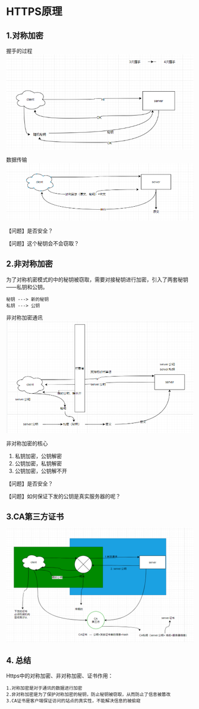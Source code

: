 # HTTPS原理

## 1.对称加密

握手的过程
![](images\对称加密_01.PNG)

数据传输
![](images\对称加密_02.PNG)


【问题】是否安全？

【问题】这个秘钥会不会窃取？ 




## 2.非对称加密

为了对称机密模式的中的秘钥被窃取，需要对接秘钥进行加密，引入了两套秘钥——私钥和公钥。

    秘钥 ---> 新的秘钥 
    私钥 ---> 公钥

非对称加密通讯
![](images\非对称加密_01.PNG)


非对称加密的核心
1. 私钥加密，公钥解密
2. 公钥加密，私钥解密
3. 公钥加密，公钥解不开

【问题】是否安全？

【问题】如何保证下发的公钥是真实服务器的呢？ 

## 3.CA第三方证书 

![](images\引入CA后加密.PNG)


## 4. 总结

Https中的对称加密、非对称加密、证书作用：

    1.对称加密是对于通讯的数据进行加密
    2.非对称加密是为了保护对称加密的秘钥，防止秘钥被窃取，从而防止了信息被篡改
    3.CA证书是客户端保证访问的站点的真实性，不能解决信息的被偷窥